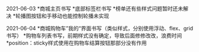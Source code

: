 2021-06-03
*商城主页书写
*底部标签栏书写
*榜单还有些样式问题暂时还未解决
*轮播图按钮和手移动也能控制轮播未实现

2021-06-04
*商城购物车”我的“界面书写（类似样式，分别使用浮动、flex、grid书写）
*购物车列表书写，前期样式没有确定，导致后面修修改改，浪费时间
*position：sticky样式使用在购物车结算按钮那部分没有作用